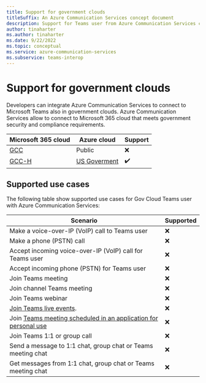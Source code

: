 ```yaml
---
title: Support for government clouds
titleSuffix: An Azure Communication Services concept document
description: Support for Teams user from Azure Communication Services connecting to Microsoft Teams in government clouds
author: tinaharter
ms.author: tinaharter
ms.date: 9/22/2022
ms.topic: conceptual
ms.service: azure-communication-services
ms.subservice: teams-interop
---
```


# Support for government clouds
Developers can integrate Azure Communication Services to connect to Microsoft Teams also in government clouds. Azure Communication Services allow to connect to Microsoft 365 cloud that meets government security and compliance requirements. 

| Microsoft 365 cloud| Azure cloud| Support |
| --- | --- | --- |
| [GCC](/office365/servicedescriptions/office-365-platform-service-description/office-365-us-government/gcc) | Public | ❌ |
| [GCC-H](/office365/servicedescriptions/office-365-platform-service-description/office-365-us-government/gcc-high-and-dod) | [US Goverment](/azure/azure-government/documentation-government-welcome) | ✔️ |

## Supported use cases

The following table show supported use cases for Gov Cloud Teams user with Azure Communication Services:

| Scenario | Supported |
| --- | --- |
| Make a voice-over-IP (VoIP) call to Teams user | ❌ |
| Make a phone (PSTN) call | ❌ |
| Accept incoming voice-over-IP (VoIP) call for Teams user | ❌ |
| Accept incoming phone (PSTN) for Teams user | ❌ |
| Join Teams meeting | ❌ |
| Join channel Teams meeting | ❌ |
| Join Teams webinar | ❌ |
| [Join Teams live events](/microsoftteams/teams-live-events/what-are-teams-live-events).| ❌ |
| Join [Teams meeting scheduled in an application for personal use](https://www.microsoft.com/microsoft-teams/teams-for-home) | ❌ |
| Join Teams 1:1 or group call | ❌ |
| Send a message to 1:1 chat, group chat or Teams meeting chat| ❌ |
| Get messages from 1:1 chat, group chat or Teams meeting chat | ❌ |